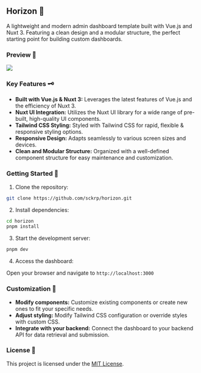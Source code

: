 ## Horizon 🌅

A lightweight and modern admin dashboard template built with Vue.js and Nuxt 3. Featuring a clean design and a modular structure, the perfect starting point for building custom dashboards.

### Preview 🔎

![](https://files.catbox.moe/dx4gwv.png)

### Key Features 🗝️

- **Built with Vue.js & Nuxt 3:** Leverages the latest features of Vue.js and the efficiency of Nuxt 3.
- **Nuxt UI Integration:** Utilizes the Nuxt UI library for a wide range of pre-built, high-quality UI components.
- **Tailwind CSS Styling:** Styled with Tailwind CSS for rapid, flexible & responsive styling options.
- **Responsive Design:** Adapts seamlessly to various screen sizes and devices.
- **Clean and Modular Structure:** Organized with a well-defined component structure for easy maintenance and customization.

### Getting Started 🚀

1. Clone the repository:

```bash
git clone https://github.com/sckrp/horizon.git
```

2. Install dependencies:

```bash
cd horizon
pnpm install
```

3. Start the development server:

```bash
pnpm dev
```

4. Access the dashboard:

Open your browser and navigate to `http://localhost:3000`

### Customization 🎨

- **Modify components:** Customize existing components or create new ones to fit your specific needs.
- **Adjust styling:** Modify Tailwind CSS configuration or override styles with custom CSS.
- **Integrate with your backend:** Connect the dashboard to your backend API for data retrieval and submission.

### License 📜

This project is licensed under the [MIT License](LICENSE).